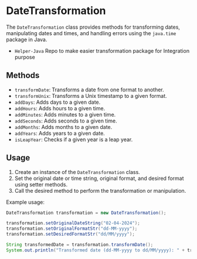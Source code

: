 # DateTransformation

The `DateTransformation` class provides methods for transforming dates, manipulating dates and times, and handling errors using the `java.time` package in Java.
 - `Helper-Java` Repo to make easier transformation package for Integration purpose

## Methods

- `transformDate`: Transforms a date from one format to another.
- `transformUnix`: Transforms a Unix timestamp to a given format.
- `addDays`: Adds days to a given date.
- `addHours`: Adds hours to a given time.
- `addMinutes`: Adds minutes to a given time.
- `addSeconds`: Adds seconds to a given time.
- `addMonths`: Adds months to a given date.
- `addYears`: Adds years to a given date.
- `isLeapYear`: Checks if a given year is a leap year.

## Usage

1. Create an instance of the `DateTransformation` class.
2. Set the original date or time string, original format, and desired format using setter methods.
3. Call the desired method to perform the transformation or manipulation.

Example usage:

```java
DateTransformation transformation = new DateTransformation();

transformation.setOriginalDateString("02-04-2024");
transformation.setOriginalFormatStr("dd-MM-yyyy");
transformation.setDesiredFormatStr("dd/MM/yyyy");

String transformedDate = transformation.transformDate();
System.out.println("Transformed date (dd-MM-yyyy to dd/MM/yyyy): " + transformedDate);
```
